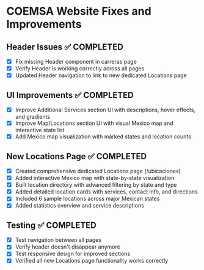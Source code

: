 # COEMSA Website Fixes and Improvements

## Header Issues ✅ COMPLETED
- [x] Fix missing Header component in carreras page
- [x] Verify Header is working correctly across all pages
- [x] Updated Header navigation to link to new dedicated Locations page

## UI Improvements ✅ COMPLETED
- [x] Improve Additional Services section UI with descriptions, hover effects, and gradients
- [x] Improve Map/Locations section UI with visual Mexico map and interactive state list
- [x] Add Mexico map visualization with marked states and location counts

## New Locations Page ✅ COMPLETED
- [x] Created comprehensive dedicated Locations page (/ubicaciones)
- [x] Added interactive Mexico map with state-by-state visualization
- [x] Built location directory with advanced filtering by state and type
- [x] Added detailed location cards with services, contact info, and directions
- [x] Included 6 sample locations across major Mexican states
- [x] Added statistics overview and service descriptions

## Testing ✅ COMPLETED
- [x] Test navigation between all pages
- [x] Verify header doesn't disappear anymore
- [x] Test responsive design for improved sections
- [x] Verified all new Locations page functionality works correctly
